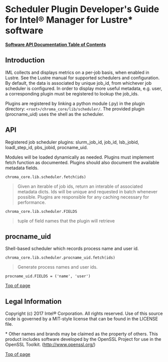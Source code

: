 # <a name="1.0"></a>Scheduler Plugin Developer's Guide for Intel® Manager for Lustre* software

[**Software API Documentation Table of Contents**](./api_TOC.md)

## <a name="1.1"></a>Introduction

IML collects and displays metrics on a per-job basis, when enabled in Lustre.
See the Lustre manual for supported schedulers and configuration.
By default, the data is associated by unique job_id, from whichever job scheduler is configured.
In order to display more useful metadata, e.g. user, a corresponding plugin must be registered to lookup the job_ids.

Plugins are registered by linking a python module (.py) in the plugin directory:  `<root>/chroma_core/lib/scheduler/`.
The provided plugin (procname_uid) uses the shell as the scheduler.

## <a name="1.2"></a>API

Registered job scheduler plugins: slurm_job_id, job_id, lsb_jobid, loadl_step_id, pbs_jobid, procname_uid.

Modules will be loaded dynamically as needed. Plugins must implement fetch function as documented. Plugins should also document the available metadata fields.

```
chroma_core.lib.scheduler.fetch(ids)
```
> Given an iterable of job ids, return an interable of associated metadata dicts. Ids will be unique and requested in batch whenever possible. Plugins are responsible for any caching necessary for performance.

```
chroma_core.lib.scheduler.FIELDS
```
> tuple of field names that the plugin will retrieve

## <a name="1.3"></a>procname_uid

Shell-based scheduler which records process name and user id.

```
chroma_core.lib.scheduler.procname_uid.fetch(ids)
```
> Generate process names and user ids.

```
procname_uid.FIELDS = ('name', 'user')
```

[Top of page](#1.0)

## <a name="1.4"></a>Legal Information

Copyright (c) 2017 Intel® Corporation. All rights reserved.
 Use of this source code is governed by a MIT-style
 license that can be found in the LICENSE file.

\* Other names and brands may be claimed as the property of others.
This product includes software developed by the OpenSSL Project for use in the OpenSSL Toolkit. (http://www.openssl.org/)

[Top of page](#1.0)